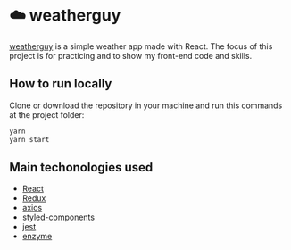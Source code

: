 # ☁️ weatherguy

[weatherguy](https://thales-fukuda.github.io/weatherguy) is a simple weather app made with React. The focus of this project is for practicing and to show my front-end code and skills.

## How to run locally

Clone or download the repository in your machine and run this commands at the project folder:

```sh
yarn
yarn start
```

## Main techonologies used

- [React](https://reactjs.org/)
- [Redux](https://redux.js.org/)
- [axios](https://github.com/axios/axios)
- [styled-components](https://www.styled-components.com/)
- [jest](https://jestjs.io/)
- [enzyme](https://airbnb.io/enzyme/)

